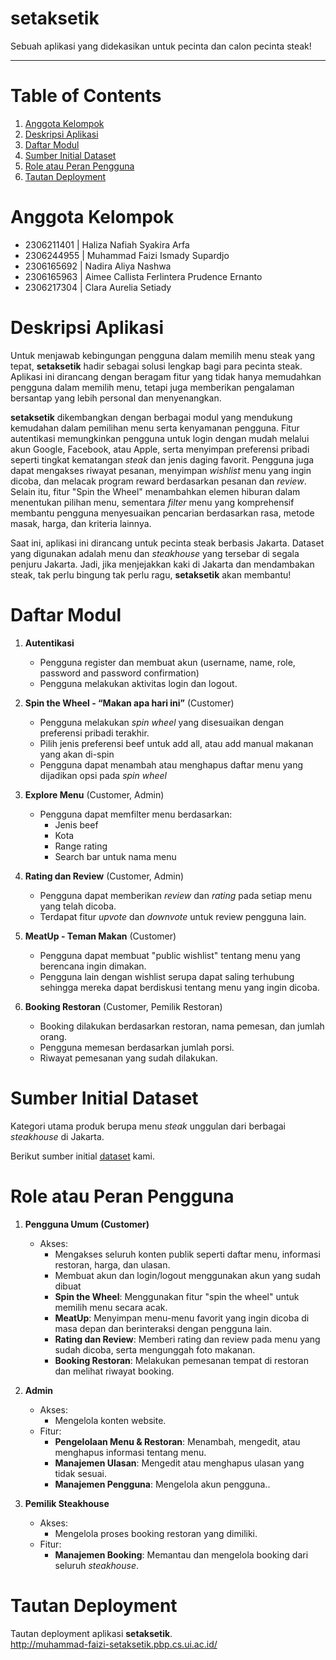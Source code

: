 # setaksetik
Sebuah aplikasi yang didekasikan untuk pecinta dan calon pecinta steak!

---

# Table of Contents
1. [Anggota Kelompok](#anggota-kelompok)
2. [Deskripsi Aplikasi](#deskripsi-aplikasi)
3. [Daftar Modul](#daftar-modul)
4. [Sumber Initial Dataset](#sumber-initial-dataset)
5. [Role atau Peran Pengguna](#role-atau-peran-pengguna)
6. [Tautan Deployment](#tautan-deployment)


# Anggota Kelompok
- 2306211401  |  Haliza Nafiah Syakira Arfa
- 2306244955  |  Muhammad Faizi Ismady Supardjo
- 2306165692  |  Nadira Aliya Nashwa
- 2306165963  |  Aimee Callista Ferlintera Prudence Ernanto
- 2306217304  |  Clara Aurelia Setiady


# Deskripsi Aplikasi
Untuk menjawab kebingungan pengguna dalam memilih menu steak yang tepat, **setaksetik** hadir sebagai solusi lengkap bagi para pecinta steak. Aplikasi ini dirancang dengan beragam fitur yang tidak hanya memudahkan pengguna dalam memilih menu, tetapi juga memberikan pengalaman bersantap yang lebih personal dan menyenangkan. 

**setaksetik** dikembangkan dengan berbagai modul yang mendukung kemudahan dalam pemilihan menu serta kenyamanan pengguna. Fitur autentikasi memungkinkan pengguna untuk login dengan mudah melalui akun Google, Facebook, atau Apple, serta menyimpan preferensi pribadi seperti tingkat kematangan _steak_ dan jenis daging favorit. Pengguna juga dapat mengakses riwayat pesanan, menyimpan _wishlist_ menu yang ingin dicoba, dan melacak program reward berdasarkan pesanan dan _review_. Selain itu, fitur "Spin the Wheel" menambahkan elemen hiburan dalam menentukan pilihan menu, sementara _filter_ menu yang komprehensif membantu pengguna menyesuaikan pencarian berdasarkan rasa, metode masak, harga, dan kriteria lainnya.

Saat ini, aplikasi ini dirancang untuk pecinta steak berbasis Jakarta. Dataset yang digunakan adalah menu dan _steakhouse_ yang tersebar di segala penjuru Jakarta. Jadi, jika menjejakkan kaki di Jakarta dan mendambakan steak, tak perlu bingung tak perlu ragu, **setaksetik** akan membantu!


# Daftar Modul
1. **Autentikasi**
   - Pengguna register dan membuat akun (username, name, role, password and password confirmation)
   - Pengguna melakukan aktivitas login dan logout.

2. **Spin the Wheel - “Makan apa hari ini”** (Customer)
   - Pengguna melakukan _spin wheel_ yang disesuaikan dengan preferensi pribadi terakhir.
   - Pilih jenis preferensi beef untuk add all, atau add manual makanan yang akan di-spin
   - Pengguna dapat menambah atau menghapus daftar menu yang dijadikan opsi pada _spin wheel_

3. **Explore Menu** (Customer, Admin)
   - Pengguna dapat memfilter menu berdasarkan:
     - Jenis beef
     - Kota
     - Range rating
     - Search bar untuk nama menu

4. **Rating dan Review** (Customer, Admin)
   - Pengguna dapat memberikan _review_ dan _rating_ pada setiap menu yang telah dicoba.
   - Terdapat fitur _upvote_ dan _downvote_ untuk review pengguna lain.

5. **MeatUp - Teman Makan** (Customer)
   - Pengguna dapat membuat "public wishlist" tentang menu yang berencana ingin dimakan.
   - Pengguna lain dengan wishlist serupa dapat saling terhubung sehingga mereka dapat berdiskusi tentang menu yang ingin dicoba.

6. **Booking Restoran** (Customer, Pemilik Restoran)
   - Booking dilakukan berdasarkan restoran, nama pemesan, dan jumlah orang.
   - Pengguna memesan berdasarkan jumlah porsi.
   - Riwayat pemesanan yang sudah dilakukan.


# Sumber Initial Dataset
Kategori utama produk berupa menu _steak_ unggulan dari berbagai _steakhouse_ di Jakarta.

Berikut sumber initial [dataset](https://www.kaggle.com/datasets/miradelimanr/steakhouse-jakarta?resource=download) kami.


# Role atau Peran Pengguna
1. **Pengguna Umum (Customer)**
   - Akses:
     - Mengakses seluruh konten publik seperti daftar menu, informasi restoran, harga, dan ulasan.
     - Membuat akun dan login/logout menggunakan akun yang sudah dibuat
     - **Spin the Wheel**: Menggunakan fitur "spin the wheel" untuk memilih menu secara acak.
     - **MeatUp**: Menyimpan menu-menu favorit yang ingin dicoba di masa depan dan berinteraksi dengan pengguna lain.
     - **Rating dan Review**: Memberi rating dan review pada menu yang sudah dicoba, serta mengunggah foto makanan.
     - **Booking Restoran**: Melakukan pemesanan tempat di restoran dan melihat riwayat booking.
       
2. **Admin**
   - Akses:
     - Mengelola konten website.
   - Fitur:
     - **Pengelolaan Menu & Restoran**: Menambah, mengedit, atau menghapus informasi tentang menu.
     - **Manajemen Ulasan**: Mengedit atau menghapus ulasan yang tidak sesuai.
     - **Manajemen Pengguna**: Mengelola akun pengguna..
       
3. **Pemilik Steakhouse**
   - Akses:
     - Mengelola proses booking restoran yang dimiliki.
   - Fitur:
     - **Manajemen Booking**: Memantau dan mengelola booking dari seluruh _steakhouse_.


# Tautan Deployment
Tautan deployment aplikasi **setaksetik**. <br>
http://muhammad-faizi-setaksetik.pbp.cs.ui.ac.id/
